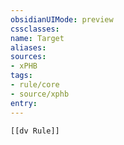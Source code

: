 ```yaml
---
obsidianUIMode: preview
cssclasses:
name: Target
aliases:
sources:
- xPHB
tags:
- rule/core
- source/xphb
entry:
---
```


```meta-bind-embed
[[dv Rule]]
```